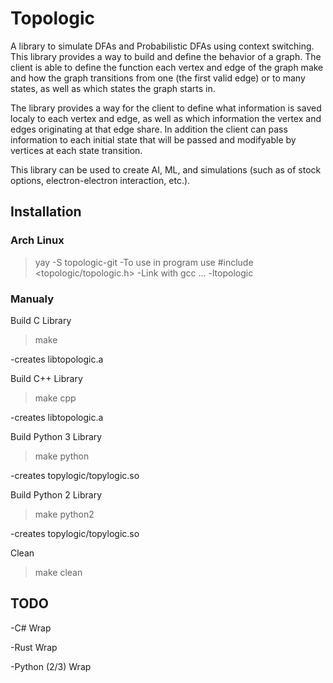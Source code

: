 # Topologic
A library to simulate DFAs and Probabilistic DFAs using context switching. This library provides a way to build and define the behavior of a graph. The client is able to define the function each vertex and edge of the graph make and how the graph transitions from one (the first valid edge) or to many states, as well as which states the graph starts in.

The library provides a way for the client to define what information is saved localy to each vertex and edge, as well as which information the vertex and edges originating at that edge share. In addition the client can pass information to each initial state that will be passed and modifyable by vertices at each state transition. 

This library can be used to create AI, ML, and simulations (such as of stock options, electron-electron interaction, etc.).

## Installation
### Arch Linux
>yay -S topologic-git
-To use in program use
>#include <topologic/topologic.h>
-Link with
>gcc ... -ltopologic

### Manualy
Build C Library
>make

-creates libtopologic.a

Build C++ Library
>make cpp

-creates libtopologic.a

Build Python 3 Library
>make python

-creates topylogic/topylogic.so

Build Python 2 Library
>make python2

-creates topylogic/topylogic.so

Clean
>make clean

## TODO
-C# Wrap

-Rust Wrap

-Python (2/3) Wrap
